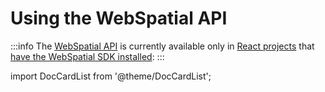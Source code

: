 # Using the WebSpatial API

:::info
The [WebSpatial API](../../core-concepts/unique-concepts-in-webspatial#webspatial-api) is currently available only in [React projects](../web-projects-that-support-webspatial) that [have the WebSpatial SDK installed](../enabling-webspatial-in-web-projects):
:::

import DocCardList from '@theme/DocCardList';

<DocCardList />
